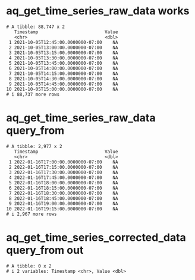 # aq_get_time_series_raw_data works

    # A tibble: 88,747 x 2
       Timestamp                         Value
       <chr>                             <dbl>
     1 2021-10-05T12:45:00.0000000-07:00    NA
     2 2021-10-05T13:00:00.0000000-07:00    NA
     3 2021-10-05T13:15:00.0000000-07:00    NA
     4 2021-10-05T13:30:00.0000000-07:00    NA
     5 2021-10-05T13:45:00.0000000-07:00    NA
     6 2021-10-05T14:00:00.0000000-07:00    NA
     7 2021-10-05T14:15:00.0000000-07:00    NA
     8 2021-10-05T14:30:00.0000000-07:00    NA
     9 2021-10-05T14:45:00.0000000-07:00    NA
    10 2021-10-05T15:00:00.0000000-07:00    NA
    # i 88,737 more rows

# aq_get_time_series_raw_data query_from

    # A tibble: 2,977 x 2
       Timestamp                         Value
       <chr>                             <dbl>
     1 2022-01-16T17:00:00.0000000-07:00    NA
     2 2022-01-16T17:15:00.0000000-07:00    NA
     3 2022-01-16T17:30:00.0000000-07:00    NA
     4 2022-01-16T17:45:00.0000000-07:00    NA
     5 2022-01-16T18:00:00.0000000-07:00    NA
     6 2022-01-16T18:15:00.0000000-07:00    NA
     7 2022-01-16T18:30:00.0000000-07:00    NA
     8 2022-01-16T18:45:00.0000000-07:00    NA
     9 2022-01-16T19:00:00.0000000-07:00    NA
    10 2022-01-16T19:15:00.0000000-07:00    NA
    # i 2,967 more rows

# aq_get_time_series_corrected_data query_from out

    # A tibble: 0 x 2
    # i 2 variables: Timestamp <chr>, Value <dbl>

